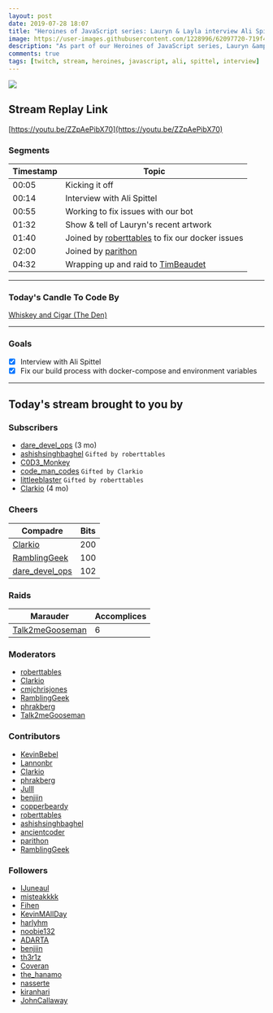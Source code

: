 ```yaml
---
layout: post
date: 2019-07-28 18:07
title: "Heroines of JavaScript series: Lauryn & Layla interview Ali Spittel"
image: https://user-images.githubusercontent.com/1228996/62097720-719f4500-b24d-11e9-92a9-83918f978f91.png
description: "As part of our Heroines of JavaScript series, Lauryn &amp; Layla interview Ali Spittel.  "
comments: true
tags: [twitch, stream, heroines, javascript, ali, spittel, interview]
---
```


<img src="{{page.image}}"/>

## Stream Replay Link

[https://youtu.be/ZZpAePibX70](https://youtu.be/ZZpAePibX70)

<!--more-->

### Segments

| Timestamp | Topic
| ---       | ---
| 00:05     | Kicking it off
| 00:14     | Interview with Ali Spittel
| 00:55     | Working to fix issues with our bot
| 01:32     | Show & tell of Lauryn's recent artwork
| 01:40     | Joined by [roberttables](https://twitch.tv/roberttables) to fix our docker issues
| 02:00     | Joined by [parithon](https://twitch.tv/parithon)
| 04:32     | Wrapping up and raid to [TimBeaudet](https://twitch.tv/timbeaudet)

---

### Today's Candle To Code By

[Whiskey and Cigar (The Den)](https://amzn.to/30ttzO6)

---

### Goals

- [x] Interview with Ali Spittel
- [x] Fix our build process with docker-compose and environment variables

---

## Today's stream brought to you by

### Subscribers

- [dare_devel_ops](https://twitch.tv/dare_devel_ops) (3 mo)
- [ashishsinghbaghel](https://twitch.tv/ashishsinghbaghel) `Gifted by roberttables`
- [C0D3_Monkey](https://twitch.tv/C0D3_Monkey)
- [code_man_codes](https://twitch.tv/code_man_codes) `Gifted by Clarkio`
- [littleeblaster](https://twitch.tv/littleeblaster) `Gifted by roberttables`
- [Clarkio](https://twitch.tv/clarkio) (4 mo)

### Cheers

| Compadre            | Bits        |
| ---                 | ---         |
| [Clarkio](https://twitch.tv/clarkio) | 200 |
| [RamblingGeek](https://twitch.tv/ramblinggeek) | 100 |
| [dare_devel_ops](https://twitch.tv/dare_devel_ops) | 102 |

### Raids

| Marauder            | Accomplices |
| ---                 | ---         |
| [Talk2meGooseman](https://twitch.tv/talk2megooseman) | 6 |

### Moderators

- [roberttables](https://twitch.tv/roberttables)
- [Clarkio](https://twitch.tv/clarkio)
- [cmjchrisjones](https://twitch.tv/cmjchrisjones)
- [RamblingGeek](https://twitch.tv/ramblinggeek)
- [phrakberg](https://twitch.tv/phrakberg)
- [Talk2meGooseman](https://twitch.tv/talk2megooseman)

### Contributors

- [KevinBebel](https://twitch.tv/kevinbebel)
- [Lannonbr](https://twitch.tv/lannonbr)
- [Clarkio](https://twitch.tv/clarkio)
- [phrakberg](https://twitch.tv/phrakberg)
- [Julll](https://twitch.tv/julll)
- [benjiin](https://twitch.tv/benjiin)
- [copperbeardy](https://twitch.tv/copperbeardy)
- [roberttables](https://twitch.tv/roberttables)
- [ashishsinghbaghel](https://twitch.tv/ashishsinghbaghel)
- [ancientcoder](https://twitch.tv/ancientcoder)
- [parithon](https://twitch.tv/parithon)
- [RamblingGeek](https://twitch.tv/ramblinggeek)

### Followers

- [IJuneaul](https://twitch.tv/IJuneaul)
- [misteakkkk](https://twitch.tv/misteakkkk)
- [Fihen](https://twitch.tv/Fihen)
- [KevinMAllDay](https://twitch.tv/kevinmallday)
- [harlyhm](https://twitch.tv/harlyhm)
- [noobie132](https://twitch.tv/noobie132)
- [ADARTA](https://twitch.tv/ADARTA)
- [benjiin](https://twitch.tv/benjiin)
- [th3r1z](https://twitch.tv/th3r1z)
- [Coveran](https://twitch.tv/Coveran)
- [the_hanamo](https://twitch.tv/the_hanamo)
- [nasserte](https://twitch.tv/nasserte)
- [kiranhari](https://twitch.tv/kiranhari)
- [JohnCallaway](https://twitch.tv/johncallaway)
